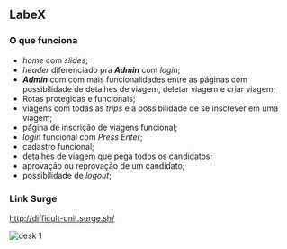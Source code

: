 ## LabeX

### O que funciona

- _home_ com _slides_;
- _header_ diferenciado pra **_Admin_** com _login_;
- _**Admin**_ com com mais funcionalidades entre as páginas com possibilidade de detalhes de viagem, deletar viagem e criar viagem;
- Rotas protegidas e funcionais;
- viagens com todas as _trips_ e a possibilidade de se inscrever em uma viagem;
- página de inscrição de viagens funcional;
- _login_ funcional com _Press Enter_;
- cadastro funcional;
- detalhes de viagem que pega todos os candidatos;
- aprovação ou reprovação de um candidato;
- possibilidade de _logout_;

### Link Surge 

http://difficult-unit.surge.sh/

![desk 1](https://user-images.githubusercontent.com/68170425/93650848-0337bc00-f9e6-11ea-9999-7bacd2561207.PNG)
